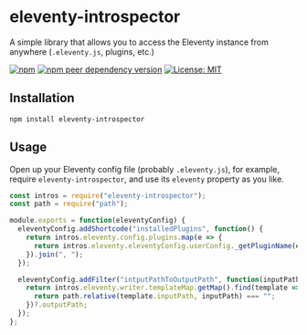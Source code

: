 # eleventy-introspector
A simple library that allows you to access the Eleventy instance from anywhere (`.eleventy.js`, plugins, etc.)

[![npm](https://img.shields.io/npm/v/eleventy-introspector)](https://www.npmjs.com/package/eleventy-introspector)
[![npm peer dependency version](https://img.shields.io/npm/dependency-version/eleventy-introspector/peer/@11ty/eleventy)](https://github.com/11ty/eleventy)
[![License: MIT](https://img.shields.io/badge/License-MIT-blue.svg)](https://github.com/kentaroi/eleventy-introspector/blob/main/LICENSE)

## Installation
```shell
npm install eleventy-introspector
```

## Usage
Open up your Eleventy config file (probably `.eleventy.js`), for example, require `eleventy-introspector`, and use its `eleventy` property as you like.

```javascript
const intros = require("eleventy-introspector");
const path = require("path");

module.exports = function(eleventyConfig) {
  eleventyConfig.addShortcode("installedPlugins", function() {
    return intros.eleventy.config.plugins.map(e => {
      return intros.eleventy.eleventyConfig.userConfig._getPluginName(e.plugin) ?? "N/A";
    }).join(", ");
  });

  eleventyConfig.addFilter("intputPathToOutputPath", function(inputPath) {
    return intros.eleventy.writer.templateMap.getMap().find(template => {
      return path.relative(template.inputPath, inputPath) === "";
    })?.outputPath;
  });
};
```

